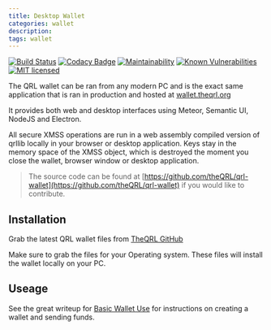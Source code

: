 ```yaml
---
title: Desktop Wallet
categories: wallet
description:
tags: wallet
---
```


[![Build Status](https://circleci.com/gh/theQRL/qrl-wallet.svg?style=shield&circle-token=:circle-token)](https://circleci.com/gh/theQRL/qrl-wallet)
[![Codacy Badge](https://api.codacy.com/project/badge/Grade/a91585507ea24454a43190dfb48d8c09)](https://www.codacy.com/app/qrl/qrl-wallet?utm_source=github.com&amp;utm_medium=referral&amp;utm_content=theQRL/qrl-wallet&amp;utm_campaign=Badge_Grade)
[![Maintainability](https://api.codeclimate.com/v1/badges/30e006c07f50365faa9a/maintainability)](https://codeclimate.com/github/theQRL/qrl-wallet/maintainability)
[![Known Vulnerabilities](https://snyk.io/test/github/theqrl/qrl-wallet/badge.svg)](https://snyk.io/test/github/theqrl/qrl-wallet)
[![MIT licensed](https://img.shields.io/badge/license-MIT-blue.svg)](https://raw.githubusercontent.com/theQRL/qrl-wallet/master/LICENSE)


The QRL wallet can be ran from any modern PC and is the exact same application that is ran in production and hosted at [wallet.theqrl.org](https://wallet.theqrl.org)

It provides both web and desktop interfaces using Meteor, Semantic UI, NodeJS and Electron.

All secure XMSS operations are run in a web assembly compiled version of qrllib locally in your browser or desktop application. Keys stay in the memory space of the XMSS object, which is destroyed the moment you close the wallet, browser window or desktop application.

> The source code can be found at [https://github.com/theQRL/qrl-wallet](https://github.com/theQRL/qrl-wallet) if you would like to contribute.


## Installation

Grab the latest QRL wallet files from [TheQRL GitHub](https://github.com/theQRL/qrl-wallet/releases/latest)

Make sure to grab the files for your Operating system. These files will install the wallet locally on your PC.

## Useage

See the great writeup for [Basic Wallet Use](/wallet/basics) for instructions on creating a wallet and sending funds.